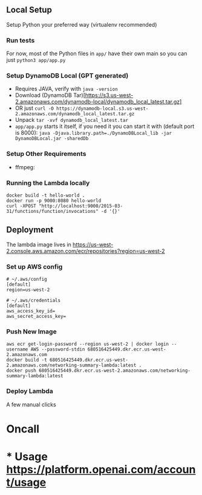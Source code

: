 ## Local Setup
Setup Python your preferred way (virtualenv recommended)

### Run tests
For now, most of the Python files in `app/` have their own main so you can just `python3 app/app.py`

### Setup DynamoDB Local (GPT generated)
* Requires JAVA, verify with `java -version`
* Download (DynamoDB Tar)[https://s3.us-west-2.amazonaws.com/dynamodb-local/dynamodb_local_latest.tar.gz]
* OR just `curl -O https://dynamodb-local.s3.us-west-2.amazonaws.com/dynamodb_local_latest.tar.gz
`
* Unpack `tar -xvf dynamodb_local_latest.tar`
* `app/app.py` starts it itself, if you need it you can start it with (default port is 8000): `java -Djava.library.path=./DynamoDBLocal_lib -jar DynamoDBLocal.jar -sharedDb`

### Setup Other Requirements
* ffmpeg: 

### Running the Lambda locally
```
docker build -t hello-world .
docker run -p 9000:8080 hello-world
curl -XPOST "http://localhost:9000/2015-03-31/functions/function/invocations" -d '{}'
```

## Deployment
The lambda image lives in https://us-west-2.console.aws.amazon.com/ecr/repositories?region=us-west-2

### Set up AWS config
```
# ~/.aws/config
[default]
region=us-west-2

# ~/.aws/credentials
[default]
aws_access_key_id=
aws_secret_access_key=
```

### Push New Image
```
aws ecr get-login-password --region us-west-2 | docker login --username AWS --password-stdin 680516425449.dkr.ecr.us-west-2.amazonaws.com
docker build -t 680516425449.dkr.ecr.us-west-2.amazonaws.com/networking-summary-lambda:latest .
docker push 680516425449.dkr.ecr.us-west-2.amazonaws.com/networking-summary-lambda:latest
```

### Deploy Lambda
A few manual clicks

# Oncall
# * Usage https://platform.openai.com/account/usage